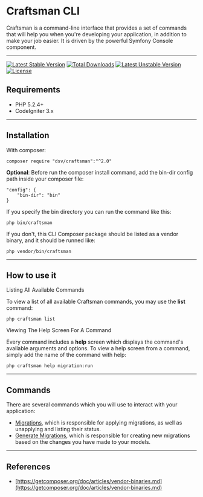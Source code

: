 # Craftsman CLI

Craftsman is a command-line interface that provides a set of commands that will help you when you're developing your application, in addition to make your job easier. It is driven by the powerful Symfony Console component.

---

[![Latest Stable Version](https://poser.pugx.org/dsv/craftsman/v/stable)](https://packagist.org/packages/dsv/craftsman) [![Total Downloads](https://poser.pugx.org/dsv/craftsman/downloads)](https://packagist.org/packages/dsv/craftsman) [![Latest Unstable Version](https://poser.pugx.org/dsv/craftsman/v/unstable)](https://packagist.org/packages/dsv/craftsman) [![License](https://poser.pugx.org/dsv/craftsman/license)](https://packagist.org/packages/dsv/craftsman)

## Requirements 

* PHP 5.2.4+
* CodeIgniter 3.x

---

## Installation

With composer:

```
composer require "dsv/craftsman":"^2.0"
```

**Optional**: Before run the composer install command, add the bin-dir config path inside your composer file:

```
"config": {
    "bin-dir": "bin"
}	
```

If you specify the bin directory you can run the command like this:

```
php bin/craftsman
```

If you don't, this CLI Composer package should be listed as a vendor binary, and it should be runned like:

```
php vendor/bin/craftsman
```
---

## How to use it

Listing All Available Commands

To view a list of all available Craftsman commands, you may use the **list** command:

```
php craftsman list
```

Viewing The Help Screen For A Command

Every command includes a **help** screen which displays the command's available arguments and options. To view a help screen from a command, simply add the name of the command with help:

```
php craftsman help migration:run
```
---

## Commands

There are several commands which you will use to interact with your application:

* [Migrations](user-guide/migrations/#running-migrations), which is responsible for applying migrations, as well as unapplying and listing their status.
* [Generate Migrations](user-guide/migrations/#creating-migrations), which is responsible for creating new migrations based on the changes you have made to your models.

---

## References

* [https://getcomposer.org/doc/articles/vendor-binaries.md](https://getcomposer.org/doc/articles/vendor-binaries.md)
